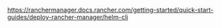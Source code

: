 https://ranchermanager.docs.rancher.com/getting-started/quick-start-guides/deploy-rancher-manager/helm-cli